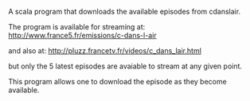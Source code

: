 A scala program that downloads the available episodes from cdanslair.

The program is available for streaming at:
http://www.france5.fr/emissions/c-dans-l-air

and also at:
http://pluzz.francetv.fr/videos/c_dans_lair.html

but only the 5 latest episodes are avaiable to stream at any given point.

This program allows one to download the episode as they become available.
